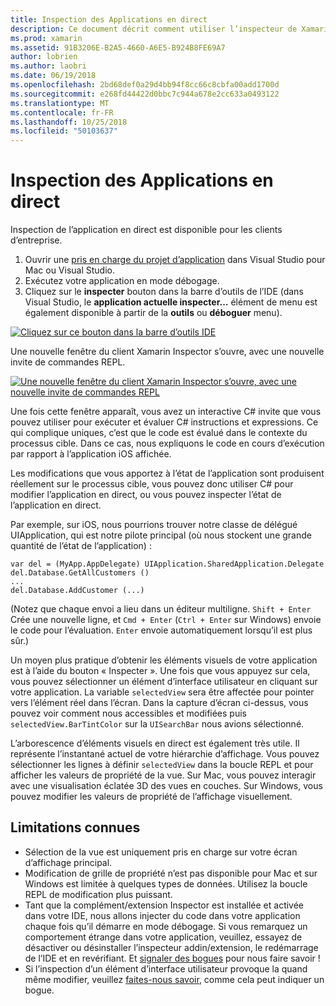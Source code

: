 ```yaml
---
title: Inspection des Applications en direct
description: Ce document décrit comment utiliser l’inspecteur de Xamarin pour inspecter les applications. Il aborde également les limitations de l’outil Xamarin Inspector.
ms.prod: xamarin
ms.assetid: 91B3206E-B2A5-4660-A6E5-B924B8FE69A7
author: lobrien
ms.author: laobri
ms.date: 06/19/2018
ms.openlocfilehash: 2bd68def0a29d4bb94f8cc66c8cbfa00add1700d
ms.sourcegitcommit: e268fd44422d0bbc7c944a678e2cc633a0493122
ms.translationtype: MT
ms.contentlocale: fr-FR
ms.lasthandoff: 10/25/2018
ms.locfileid: "50103637"
---
```

# <a name="inspecting-live-applications"></a>Inspection des Applications en direct

Inspection de l’application en direct est disponible pour les clients d’entreprise.

1. Ouvrir une [pris en charge du projet d’application](~/tools/inspector/install.md#supported-platforms) dans Visual Studio pour Mac ou Visual Studio.
1. Exécutez votre application en mode débogage.
1. Cliquez sur le **inspecter** bouton dans la barre d’outils de l’IDE (dans Visual Studio, le **application actuelle inspecter...**  élément de menu est également disponible à partir de la **outils** ou **déboguer** menu).

[![](inspect-images/mac-heres-the-button.png "Cliquez sur ce bouton dans la barre d’outils IDE")](inspect-images/mac-heres-the-button.png#lightbox)

Une nouvelle fenêtre du client Xamarin Inspector s’ouvre, avec une nouvelle invite de commandes REPL.

[![](inspect-images/inspector-0.7.0-map-inspect-small.png "Une nouvelle fenêtre du client Xamarin Inspector s’ouvre, avec une nouvelle invite de commandes REPL")](inspect-images/inspector-0.7.0-map-inspect.png#lightbox)

Une fois cette fenêtre apparaît, vous avez un interactive C# invite que vous pouvez utiliser pour exécuter et évaluer C# instructions et expressions. Ce qui complique uniques, c’est que le code est évalué dans le contexte du processus cible. Dans ce cas, nous expliquons le code en cours d’exécution par rapport à l’application iOS affichée.

Les modifications que vous apportez à l’état de l’application sont produisent réellement sur le processus cible, vous pouvez donc utiliser C# pour modifier l’application en direct, ou vous pouvez inspecter l’état de l’application en direct.

Par exemple, sur iOS, nous pourrions trouver notre classe de délégué UIApplication, qui est notre pilote principal (où nous stockent une grande quantité de l’état de l’application) :

    var del = (MyApp.AppDelegate) UIApplication.SharedApplication.Delegate
    del.Database.GetAllCustomers ()
    ...
    del.Database.AddCustomer (...)

(Notez que chaque envoi a lieu dans un éditeur multiligne. `Shift + Enter` Crée une nouvelle ligne, et `Cmd + Enter` (`Ctrl + Enter` sur Windows) envoie le code pour l’évaluation. `Enter` envoie automatiquement lorsqu’il est plus sûr.)

Un moyen plus pratique d’obtenir les éléments visuels de votre application est à l’aide du bouton « Inspecter ». Une fois que vous appuyez sur cela, vous pouvez sélectionner un élément d’interface utilisateur en cliquant sur votre application. La variable `selectedView` sera être affectée pour pointer vers l’élément réel dans l’écran. Dans la capture d’écran ci-dessus, vous pouvez voir comment nous accessibles et modifiées puis `selectedView.BarTintColor` sur la `UISearchBar` nous avions sélectionné.

L’arborescence d’éléments visuels en direct est également très utile. Il représente l’instantané actuel de votre hiérarchie d’affichage. Vous pouvez sélectionner les lignes à définir `selectedView` dans la boucle REPL et pour afficher les valeurs de propriété de la vue. Sur Mac, vous pouvez interagir avec une visualisation éclatée 3D des vues en couches. Sur Windows, vous pouvez modifier les valeurs de propriété de l’affichage visuellement.

## <a name="known-limitations"></a>Limitations connues

 - Sélection de la vue est uniquement pris en charge sur votre écran d’affichage principal.
 - Modification de grille de propriété n’est pas disponible pour Mac et sur Windows est limitée à quelques types de données. Utilisez la boucle REPL de modification plus puissant.
 - Tant que la complément/extension Inspector est installée et activée dans votre IDE, nous allons injecter du code dans votre application chaque fois qu’il démarre en mode débogage. Si vous remarquez un comportement étrange dans votre application, veuillez, essayez de désactiver ou désinstaller l’inspecteur addin/extension, le redémarrage de l’IDE et en revérifiant. Et [signaler des bogues](~/tools/inspector/install.md#reporting-bugs) pour nous faire savoir !
 - Si l’inspection d’un élément d’interface utilisateur provoque la quand même modifier, veuillez [faites-nous savoir](~/tools/inspector/install.md#reporting-bugs), comme cela peut indiquer un bogue.

